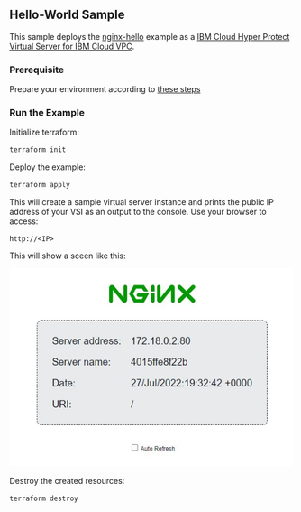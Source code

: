 ## Hello-World Sample

This sample deploys the [nginx-hello](https://hub.docker.com/r/nginxdemos/hello/) example as a [IBM Cloud Hyper Protect Virtual Server for IBM Cloud VPC](https://cloud.ibm.com/docs/vpc?topic=vpc-about-se).

### Prerequisite

Prepare your environment according to [these steps](../README.md)

### Run the Example

Initialize terraform:

```bash
terraform init
```

Deploy the example:

```bash
terraform apply
```

This will create a sample virtual server instance and prints the public IP address of your VSI as an output to the console. Use your browser to access:

```text
http://<IP>
```

This will show a sceen like this:

![nginx](images/nginx.jpg)

Destroy the created resources:

```bash
terraform destroy
```
